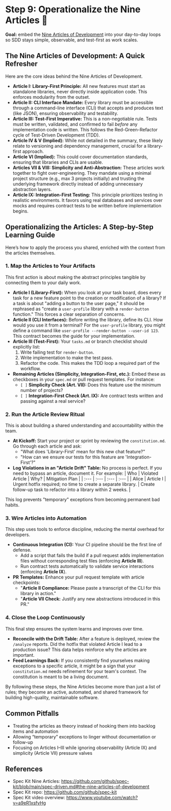 # Step 9: Operationalize the Nine Articles 🧭

**Goal:** embed the [Nine Articles of Development](https://github.com/github/spec-kit/blob/main/spec-driven.md#the-nine-articles-of-development) into your day-to-day loops so SDD stays simple, observable, and test-first as work scales.

## The Nine Articles of Development: A Quick Refresher

Here are the core ideas behind the Nine Articles of Development.

*   **Article I: Library-First Principle:** All new features must start as standalone libraries, never directly inside application code. This enforces modularity from the outset.
*   **Article II: CLI Interface Mandate:** Every library must be accessible through a command-line interface (CLI) that accepts and produces text (like JSON), ensuring observability and testability.
*   **Article III: Test-First Imperative:** This is a non-negotiable rule. Tests must be written, validated, and confirmed to fail *before* any implementation code is written. This follows the Red-Green-Refactor cycle of Test-Driven Development (TDD).
*   **Article IV & V (Implied):** While not detailed in the summary, these likely relate to versioning and dependency management, crucial for a library-first approach.
*   **Article VI (Implied):** This could cover documentation standards, ensuring that libraries and CLIs are usable.
*   **Articles VII & VIII: Simplicity and Anti-Abstraction:** These articles work together to fight over-engineering. They mandate using a minimal project structure (e.g., max 3 projects initially) and trusting the underlying framework directly instead of adding unnecessary abstraction layers.
*   **Article IX: Integration-First Testing:** This principle prioritizes testing in realistic environments. It favors using real databases and services over mocks and requires contract tests to be written before implementation begins.

## Operationalizing the Articles: A Step-by-Step Learning Guide

Here’s how to apply the process you shared, enriched with the context from the articles themselves.

### 1. Map the Articles to Your Artifacts

This first action is about making the abstract principles tangible by connecting them to your daily work.

*   **Article I (Library-First):** When you look at your task board, does every task for a new feature point to the creation or modification of a library? If a task is about "adding a button to the user page," it should be rephrased as "create a `user-profile` library with a `render-button` function." This forces a clear separation of concerns.
*   **Article II (CLI Interfaces):** Before writing the library, define its CLI. How would you use it from a terminal? For the `user-profile` library, you might define a command like `user-profile --render-button --user-id 123`. This contract becomes the guide for your implementation.
*   **Article III (Test-First):** Your `tasks.md` or branch checklist should explicitly list:
    1.  Write failing test for `render-button`.
    2.  Write implementation to make the test pass.
    3.  Refactor the code.
    This makes the TDD loop a required part of the workflow.
*   **Remaining Articles (Simplicity, Integration-First, etc.):** Embed these as checkboxes in your `spec.md` or pull request templates. For instance:
    *   `[ ]` **Simplicity Check (Art. VII):** Does this feature use the minimum number of projects?
    *   `[ ]` **Integration-First Check (Art. IX):** Are contract tests written and passing against a real service?

### 2. Run the Article Review Ritual

This is about building a shared understanding and accountability within the team.

*   **At Kickoff:** Start your project or sprint by reviewing the `constitution.md`. Go through each article and ask:
    *   "What does 'Library-First' mean for this new chat feature?"
    *   "How can we ensure our tests for this feature are 'Integration-First'?"
*   **Log Violations in an "Article Drift" Table:** No process is perfect. If you need to bypass an article, document it. For example:
| Who | Violated Article | Why? | Mitigation Plan |
| :--- | :--- | :--- | :--- |
| Alice | Article I | Urgent hotfix required; no time to create a separate library. | Create follow-up task to refactor into a library within 2 weeks. |

This log prevents "temporary" exceptions from becoming permanent bad habits.

### 3. Wire Articles into Automation

This step uses tools to enforce discipline, reducing the mental overhead for developers.

*   **Continuous Integration (CI):** Your CI pipeline should be the first line of defense.
    *   Add a script that fails the build if a pull request adds implementation files without corresponding test files (enforcing **Article III**).
    *   Run contract tests automatically to validate service interactions (enforcing **Article IX**).
*   **PR Templates:** Enhance your pull request template with article checkpoints:
    *   "**Article II Compliance:** Please paste a transcript of the CLI for this library in action."
    *   "**Article VII Check:** Justify any new abstractions introduced in this PR."

### 4. Close the Loop Continuously

This final step ensures the system learns and improves over time.

*   **Reconcile with the Drift Table:** After a feature is deployed, review the `/analyze` reports. Did the hotfix that violated Article I lead to a production issue? This data helps reinforce why the articles are important.
*   **Feed Learnings Back:** If you consistently find yourselves making exceptions to a specific article, it might be a sign that your `constitution.md` needs refinement for your team's context. The constitution is meant to be a living document.

By following these steps, the Nine Articles become more than just a list of rules; they become an active, automated, and shared framework for building high-quality, maintainable software.


## Common Pitfalls

- Treating the articles as theory instead of hooking them into backlog items and automation
- Allowing “temporary” exceptions to linger without documentation or follow-up
- Focusing on Articles I–III while ignoring observability (Article IX) and simplicity (Article VII) pressure valves

## References

- Spec Kit Nine Articles: https://github.com/github/spec-kit/blob/main/spec-driven.md#the-nine-articles-of-development
- Spec Kit repo: https://github.com/github/spec-kit
- Spec Kit video overview: https://www.youtube.com/watch?v=a9eR1xsfvHg
